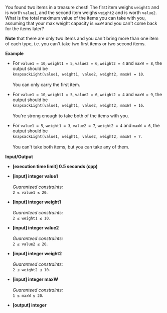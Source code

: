 You found two items in a treasure chest! The first item weighs `weight1` and is worth `value1`, and the second item weighs `weight2` and is worth `value2`. What is the total maximum value of the items you can take with you, assuming that your max weight capacity is `maxW` and you can't come back for the items later?

__Note__ that there are only two items and you can't bring more than one item of each type, i.e. you can't take two first items or two second items.

__Example__

+ For `value1 = 10`, `weight1 = 5`, `value2 = 6`, `weight2 = 4` and `maxW = 8`, the output should be<br/>`knapsackLight(value1, weight1, value2, weight2, maxW) = 10`.<br/><br/>You can only carry the first item.

+ For `value1 = 10`, `weight1 = 5`, `value2 = 6`, `weight2 = 4` and `maxW = 9`, the output should be<br/>`knapsackLight(value1, weight1, value2, weight2, maxW) = 16`.<br/><br/>You're strong enough to take both of the items with you.

+ For `value1 = 5`, `weight1 = 3`, `value2 = 7`, `weight2 = 4` and `maxW = 6`, the output should be<br/>`knapsackLight(value1, weight1, value2, weight2, maxW) = 7`.<br/><br/>You can't take both items, but you can take any of them.

__Input/Output__

+ __[execution time limit] 0.5 seconds (cpp)__

+ __[input] integer value1__<br/><br/>_Guaranteed constraints:_<br/>`2 ≤ value1 ≤ 20`.

+ __[input] integer weight1__<br/><br/>_Guaranteed constraints:_<br/>`2 ≤ weight1 ≤ 10`.

+ __[input] integer value2__<br/><br/>_Guaranteed constraints:_<br/>`2 ≤ value2 ≤ 20`.

+ __[input] integer weight2__<br/><br/>_Guaranteed constraints:_<br/>`2 ≤ weight2 ≤ 10`.

+ __[input] integer maxW__<br/><br/>_Guaranteed constraints:_<br/>`1 ≤ maxW ≤ 20`.

+ __[output] integer__
